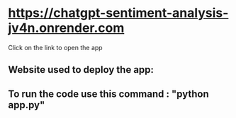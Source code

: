 # https://chatgpt-sentiment-analysis-jv4n.onrender.com

Click on the link to open the app

## Website used to deploy the app: 

## To run the code use this command : "python app.py"
